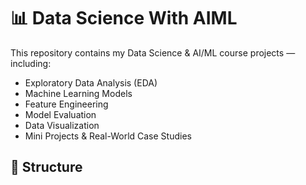 # 📊 Data Science With AIML

This repository contains my Data Science & AI/ML course projects — including:

- Exploratory Data Analysis (EDA)
- Machine Learning Models
- Feature Engineering
- Model Evaluation
- Data Visualization
- Mini Projects & Real-World Case Studies

## 📁 Structure

